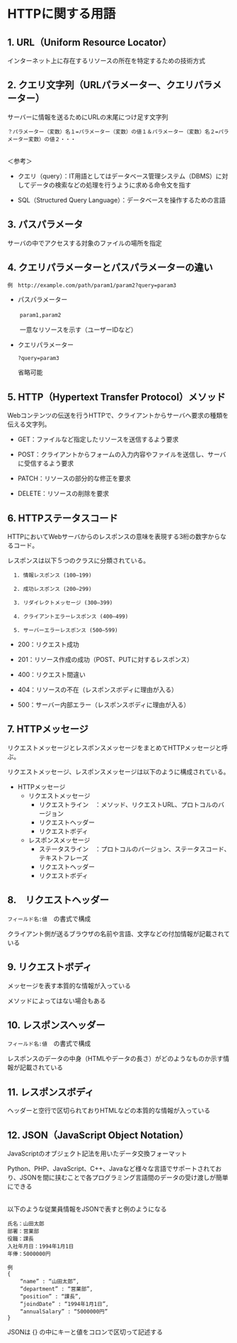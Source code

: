 # HTTPに関する用語

## 1.  URL（Uniform Resource Locator）

インターネット上に存在するリソースの所在を特定するための技術方式

## 2.  クエリ文字列（URLパラメーター、クエリパラメーター）

サーバーに情報を送るためにURLの末尾につけ足す文字列

`？パラメーター（変数）名１=パラメーター（変数）の値１＆パラメーター（変数）名２=パラメーター変数）の値２・・・`

<br />＜参考＞
 - クエリ（query）：IT用語としてはデータベース管理システム（DBMS）に対してデータの検索などの処理を行うように求める命令文を指す

 - SQL（Structured Query Language）：データベースを操作するための言語
     
## 3.  パスパラメータ

サーバの中でアクセスする対象のファイルの場所を指定

## 4.  クエリパラメーターとパスパラメーターの違い

`例　http://example.com/path/param1/param2?query=param3`
  
- パスパラメーター

　　`param1,param2`
 
 　　一意なリソースを示す（ユーザーIDなど）
 
- クエリパラメーター

  `?query=param3`
  
   省略可能

## 5.  HTTP（Hypertext Transfer Protocol）メソッド

Webコンテンツの伝送を行うHTTPで、クライアントからサーバへ要求の種類を伝える文字列。

  - GET：ファイルなど指定したリソースを送信するよう要求

  - POST：クライアントからフォームの入力内容やファイルを送信し、サーバに受信するよう要求

  - PATCH：リソースの部分的な修正を要求
  
  - DELETE：リソースの削除を要求

## 6.  HTTPステータスコード

HTTPにおいてWebサーバからのレスポンスの意味を表現する3桁の数字からなるコード。

レスポンスは以下５つのクラスに分類されている。
  
  ```
    1. 情報レスポンス (100–199)
    
    2. 成功レスポンス (200–299)
    
    3. リダイレクトメッセージ (300–399)
    
    4. クライアントエラーレスポンス (400–499)
    
    5. サーバーエラーレスポンス (500–599)
  ```
    
  - 200：リクエスト成功

  - 201：リソース作成の成功（POST、PUTに対するレスポンス）

  - 400：リクエスト間違い

  - 404：リソースの不在（レスポンスボディに理由が入る）

  - 500：サーバー内部エラー（レスポンスボディに理由が入る）

## 7.  HTTPメッセージ

リクエストメッセージとレスポンスメッセージをまとめてHTTPメッセージと呼ぶ。
  
リクエストメッセージ、レスポンスメッセージは以下のように構成されている。
      
  * HTTPメッセージ
    * リクエストメッセージ
      * リクエストライン　：メソッド、リクエストURL、プロトコルのバージョン
      * リクエストヘッダー
      * リクエストボディ
    * レスポンスメッセージ
      * ステータスライン　：プロトコルのバージョン、ステータスコード、テキストフレーズ
      * リクエストヘッダー
      * リクエストボディ
    
## 8.　リクエストヘッダー

`フィールド名:値`　の書式で構成
  
クライアント側が送るブラウザの名前や言語、文字などの付加情報が記載されている

## 9.  リクエストボディ

メッセージを表す本質的な情報が入っている
  
メソッドによってはない場合もある

## 10.  レスポンスヘッダー

`フィールド名:値`　の書式で構成
  
レスポンスのデータの中身（HTMLやデータの長さ）がどのようなものか示す情報が記載されている

## 11.  レスポンスボディ

ヘッダーと空行で区切られておりHTMLなどの本質的な情報が入っている

## 12.  JSON（JavaScript Object Notation）

JavaScriptのオブジェクト記法を用いたデータ交換フォーマット
  
Python、PHP、JavaScript、C++、Javaなど様々な言語でサポートされており、JSONを間に挟むことで各プログラミング言語間のデータの受け渡しが簡単にできる


<br />以下のような従業員情報をJSONで表すと例のようになる

```
氏名：山田太郎
部署：営業部
役職：課長
入社年月日：1994年1月1日
年俸：5000000円
```

```
例
{
    “name” : “山田太郎”,
    “department” : “営業部”,
    “position” : “課長”,
    “joindDate” : “1994年1月1日”,
    “annualSalary” : “5000000円”
}
```
JSONは {} の中にキーと値をコロンで区切って記述する
